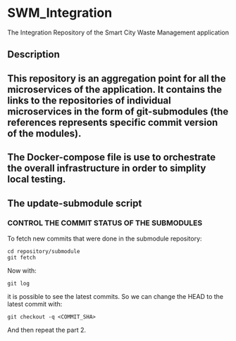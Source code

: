 # SWM_Integration
The Integration Repository of the Smart City Waste Management application

## Description
This repository is an aggregation point for all the microservices of the application.
It contains the links to the repositories of individual microservices in the form of git-submodules (the references represents specific commit version of the modules). <br>
---
The Docker-compose file is use to orchestrate the overall infrastructure in order to simplity local testing.
---
The update-submodule script 
---



### CONTROL THE COMMIT STATUS OF THE SUBMODULES ###
To fetch new commits that were done in the submodule repository:
```
cd repository/submodule
git fetch 
```
Now with:
```
git log
```
it is possible to see the latest commits.
So we can change the HEAD to the latest commit with:
```
git checkout -q <COMMIT_SHA>
```
And then repeat the part 2.

